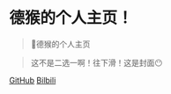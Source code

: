 <!-- _coverpage.md -->

# 德猴的个人主页！

> 💪德猴的个人主页

> 这不是二选一啊！往下滑！这是封面😶

[GitHub](https://github.com/pengmoxiao)
[Bilbili](https://space.bilibili.com/1699422960)
